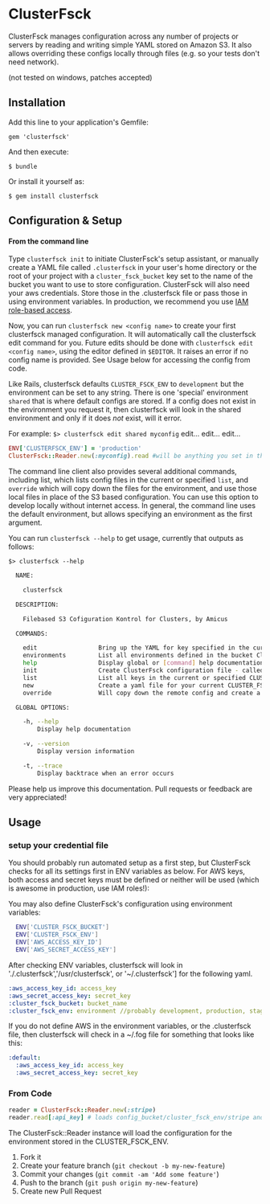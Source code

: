 # ClusterFsck

ClusterFsck manages configuration across any number of projects or servers by reading and writing simple YAML stored on Amazon S3. It also allows overriding these configs locally through files (e.g. so your tests don't need network).

(not tested on windows, patches accepted)

## Installation

Add this line to your application's Gemfile:

    gem 'clusterfsck'

And then execute:

    $ bundle

Or install it yourself as:

    $ gem install clusterfsck


## Configuration & Setup

#### From the command line
Type `clusterfsck init` to initiate ClusterFsck's setup assistant, or manually create a YAML file called `.clusterfsck` in your user's home directory or the root of your project with a `cluster_fsck_bucket` key set to the name of the bucket you want to use to store configuration. ClusterFsck will also need your aws credentials. Store those in the .clusterfsck file or pass those in using environment variables. In production, we recommend you use [IAM role-based access](http://aws.typepad.com/aws/2012/06/iam-roles-for-ec2-instances-simplified-secure-access-to-aws-service-apis-from-ec2.html).

Now, you can run `clusterfsck new <config name>` to create your first clusterfsck managed configuration.  It will automatically call the clusterfsck edit command for you. Future edits should be done with `clusterfsck edit <config name>`, using the editor defined in `$EDITOR`.  It raises an error if no config name is provided. See Usage below for accessing the config from code.

Like Rails, clusterfsck defaults `CLUSTER_FSCK_ENV` to `development` but the environment can be set to any string. There is one 'special' environment `shared` that is where default configs are stored. If a config does not exist in the environment you request it, then clusterfsck will look in the shared environment and only if it does *not* exist, will it error.

For example:
`$> clusterfsck edit shared myconfig`
edit... edit... edit...
```ruby
ENV['CLUSTERFSCK_ENV'] = 'production'
ClusterFsck::Reader.new(:myconfig).read #will be anything you set in the shared myconfig
```

The command line client also provides several additional commands, including list, which lists config files in the current or specified `list`, and `override` which will copy down the files for the environment, and use those local files in place of the S3 based configuration.  You can use this option to develop locally without internet access. In general, the command line uses the default environment, but allows specifying an environment as the first argument.

You can run `clusterfsck --help` to get usage, currently that outputs as follows:

`$> clusterfsck --help`
```bash
  NAME:

    clusterfsck

  DESCRIPTION:

    Filebased S3 Cofiguration Kontrol for Clusters, by Amicus

  COMMANDS:

    edit                 Bring up the YAML for key specified in the current CLUSTER_FSCK_ENV or specified CLUSTER_FSCK_ENV in your $editor
    environments         List all environments defined in the bucket ClusterFsck is setup using
    help                 Display global or [command] help documentation.
    init                 Create ClusterFsck configuration file - called automatically from other commands if no config found.
    list                 List all keys in the current or specified CLUSTER_FSCK_ENV
    new                  Create a yaml file for your current CLUSTER_FSCK_ENV or specified CLUSTER_FSCK_ENV
    override             Will copy down the remote config and create a directory clusterfsck/:CLUSTER_FSCK_ENV/:key that will be used by default over the remote

  GLOBAL OPTIONS:

    -h, --help
        Display help documentation

    -v, --version
        Display version information

    -t, --trace
        Display backtrace when an error occurs
```

Please help us improve this documentation. Pull requests or feedback are very appreciated!

## Usage

### setup your credential file
You should probably run automated setup as a first step, but ClusterFsck checks for all its settings first in
ENV variables as below.  For AWS keys, both access and secret keys must be defined or neither will be used (which is awesome in production, use IAM roles!):

You may also define ClusterFsck's configuration using environment variables:
```bash
  ENV['CLUSTER_FSCK_BUCKET']
  ENV['CLUSTER_FSCK_ENV']
  ENV['AWS_ACCESS_KEY_ID']
  ENV['AWS_SECRET_ACCESS_KEY']
```

After checking ENV variables, clusterfsck will look in './.clusterfsck','/usr/clusterfsck', or '~/.clusterfsck'] for the following yaml.

```yaml
:aws_access_key_id: access_key
:aws_secret_access_key: secret_key
:cluster_fsck_bucket: bucket_name
:cluster_fsck_env: environment //probably development, production, staging or shared
```

If you do not define AWS in the environment variables, or the .clusterfsck file, then clusterfsck will check in a ~/.fog file for something that looks like this:

```yaml
:default:
  :aws_access_key_id: access_key
  :aws_secret_access_key: secret_key
```

### From Code

```ruby
reader = ClusterFsck::Reader.new(:stripe)
reader.read[:api_key] # loads config_bucket/cluster_fsck_env/stripe and returns the api_key from the hash
```

The ClusterFsck::Reader instance will load the configuration for the environment stored in the CLUSTER_FSCK_ENV.

1. Fork it
2. Create your feature branch (`git checkout -b my-new-feature`)
3. Commit your changes (`git commit -am 'Add some feature'`)
4. Push to the branch (`git push origin my-new-feature`)
5. Create new Pull Request
